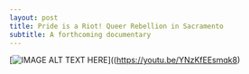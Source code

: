 ```yaml
---
layout: post
title: Pride is a Riot! Queer Rebellion in Sacramento
subtitle: A forthcoming documentary
---
```


[![IMAGE ALT TEXT HERE](https://img.youtu.be/YNzKfEEsmqk8/0.jpg)]((https://youtu.be/YNzKfEEsmqk8)
